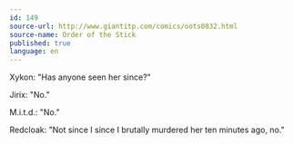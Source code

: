 ```yaml
---
id: 149
source-url: http://www.giantitp.com/comics/oots0832.html
source-name: Order of the Stick
published: true
language: en
---
```

Xykon: "Has anyone seen her since?"

Jirix: "No."

M.i.t.d.: "No."

Redcloak: "Not since I since I brutally murdered her ten minutes ago, no."
